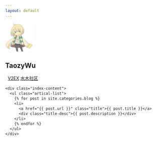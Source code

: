 ```yaml
---
layout: default
---
```


<body>
  <div class="index-wrapper">
    <div class="aside">
      <div class="info-card">
        <a href="/" target="_blank"><img src="/images/2793680.jpg" alt="" width="90"/></a>
        <br />
        <h2>TaozyWu</h2>
        <a href="http://weibo.com/taozywu/" target="_blank"><img src="http://www.weibo.com/favicon.ico" alt="" width="25"/></a>
        <a href="http://github.com/taozywu/" target="_blank"><img src="https://assets-cdn.github.com/favicon.ico" alt="" width="22"/></a>
        <a href="https://www.v2ex.com/" target="_blank">V2EX</a>
        <a href="http://www.newsmth.net/nForum/#!fav" target="_blank">水木社区</a>
      </div>
      <div id="particles-js"></div>
    </div>

    <div class="index-content">
      <ul class="artical-list">
        {% for post in site.categories.blog %}
        <li>
          <a href="{{ post.url }}" class="title">{{ post.title }}</a>
          <div class="title-desc">{{ post.description }}</div>
        </li>
        {% endfor %}
      </ul>
    </div>
  </div>
</body>

